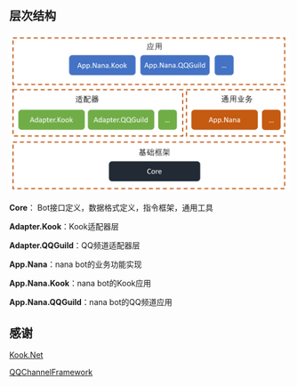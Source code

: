﻿
## 层次结构

![](https://raw.githubusercontent.com/PamisuMyon/gh-assets/main/images/nananet/struct.png)

**Core**： Bot接口定义，数据格式定义，指令框架，通用工具

**Adapter.Kook**：Kook适配器层

**Adapter.QQGuild**：QQ频道适配器层

**App.Nana**：nana bot的业务功能实现

**App.Nana.Kook**：nana bot的Kook应用

**App.Nana.QQGuild**：nana bot的QQ频道应用

## 感谢

[Kook.Net](https://github.com/gehongyan/Kook.Net)

[QQChannelFramework](https://github.com/Chianne1025/QQChannelFramework)
